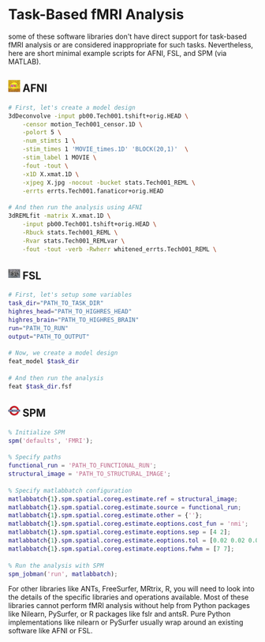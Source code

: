 # Task-Based fMRI Analysis

some of these software libraries don't have direct support for task-based fMRI analysis or are considered inappropriate for such tasks. Nevertheless, here are short minimal example scripts for AFNI, FSL, and SPM (via MATLAB). 

## <img src="../../icons/afni.png" height="24px" /> AFNI

```bash
# First, let's create a model design
3dDeconvolve -input pb00.Tech001.tshift+orig.HEAD \
    -censor motion_Tech001_censor.1D \
    -polort 5 \
    -num_stimts 1 \
    -stim_times 1 'MOVIE_times.1D' 'BLOCK(20,1)'  \
    -stim_label 1 MOVIE \
    -fout -tout \
    -x1D X.xmat.1D \
    -xjpeg X.jpg -nocout -bucket stats.Tech001_REML \
    -errts errts.Tech001.fanaticor+orig.HEAD

# And then run the analysis using AFNI
3dREMLfit -matrix X.xmat.1D \
    -input pb00.Tech001.tshift+orig.HEAD \
    -Rbuck stats.Tech001_REML \
    -Rvar stats.Tech001_REMLvar \
    -fout -tout -verb -Rwherr whitened_errts.Tech001_REML \
```

## <img src="../../icons/fsl.png" height="24px" /> FSL

```bash
# First, let's setup some variables
task_dir="PATH_TO_TASK_DIR"
highres_head="PATH_TO_HIGHRES_HEAD"
highres_brain="PATH_TO_HIGHRES_BRAIN"
run="PATH_TO_RUN"
output="PATH_TO_OUTPUT"

# Now, we create a model design
feat_model $task_dir 

# And then run the analysis
feat $task_dir.fsf
```

## <img src="../../icons/spm.png" height="24px" /> SPM

```matlab
% Initialize SPM
spm('defaults', 'FMRI');

% Specify paths
functional_run = 'PATH_TO_FUNCTIONAL_RUN';
structural_image = 'PATH_TO_STRUCTURAL_IMAGE';

% Specify matlabbatch configuration
matlabbatch{1}.spm.spatial.coreg.estimate.ref = structural_image;
matlabbatch{1}.spm.spatial.coreg.estimate.source = functional_run;
matlabbatch{1}.spm.spatial.coreg.estimate.other = {''};
matlabbatch{1}.spm.spatial.coreg.estimate.eoptions.cost_fun = 'nmi';
matlabbatch{1}.spm.spatial.coreg.estimate.eoptions.sep = [4 2];
matlabbatch{1}.spm.spatial.coreg.estimate.eoptions.tol = [0.02 0.02 0.02 0.001 0.001 0.001 0.01 0.01 0.01 0.001 0.001 0.001];
matlabbatch{1}.spm.spatial.coreg.estimate.eoptions.fwhm = [7 7];

% Run the analysis with SPM
spm_jobman('run', matlabbatch);
```

For other libraries like ANTs, FreeSurfer, MRtrix, R, you will need to look into the details of the specific libraries and operations available. Most of these libraries cannot perform fMRI analysis without help from Python packages like Nilearn, PySurfer, or R packages like fslr and antsR. Pure Python implementations like nilearn or PySurfer usually wrap around an existing software like AFNI or FSL.